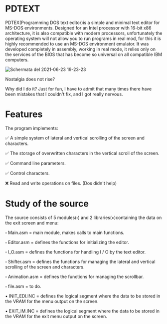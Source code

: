# PDTEXT
PDTEX(Programming DOS text editor)is a simple and minimal text editor for MS-DOS environments.
Designed for an Intel processor with 16-bit x86 architecture, it is also compatible with modern processors, unfortunately the operating system will not allow you to run programs in real mod, for this it is highly recommended to use an MS-DOS environment emulator.
It was developed completely in assembly, working in real mode, it relies only on the services of the BIOS that has become so universal on all compatible IBM computers.

![Schermata del 2021-06-23 19-23-23](https://user-images.githubusercontent.com/74959879/123141274-82b45900-d458-11eb-8c5d-d077d50f3ed0.png)

Nostalgia does not rise?

Why did I do it? Just for fun, I have to admit that many times there have been mistakes that I couldn't fix, and I got really nervous.

# Features
The program implements:
  
  ✅ A simple system of lateral and vertical scrolling of the screen and characters.
  
  ✅ The storage of overwritten characters in the vertical scroll of the screen.
  
  ✅ Command line parameters.
  
  ✅ Control characters.
  
  ❌ Read and write operations on files. (Dos didn't help)

# Study of the source

The source consists of 5 modules(▫️) and 2 libraries(▪️)containing the data on the exit screen and menu:

  ▫️ Main.asm = main module, makes calls to main functions.

  ▫️ Editor.asm = defines the functions for initializing the editor.
  
  ▫️ I_O.asm = defines the functions for handling I / O by the text editor.
  
  ▫️ Shifter.asm = defines the functions for managing the lateral and vertical scrolling of the screen and characters.
  
  ▫️ Animation.asm = defines the functions for managing the scrollbar.
  
  ▫️ file.asm = to do.
  
  ▪️ INIT_EDI.INC = defines the logical segment where the data to be stored in the VRAM for the menu output on the screen. 
  
  ▪️ EXIT_IM.INC =  defines the logical segment where the data to be stored in the VRAM for the exit menu output on the                           screen.
  







  






  

